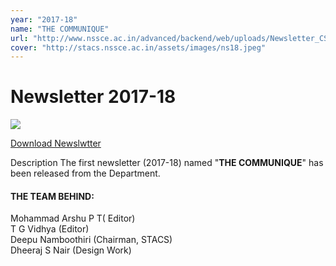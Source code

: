 ```yaml
---
year: "2017-18"
name: "THE COMMUNIQUE"
url: "http://www.nssce.ac.in/advanced/backend/web/uploads/Newsletter_CSE_2017_181549176084.pdf"
cover: "http://stacs.nssce.ac.in/assets/images/ns18.jpeg"
---
```

# Newsletter 2017-18

![](https://via.placeholder.com/250)

[Download Newslwtter](http://www.nssce.ac.in/advanced/backend/web/uploads/Newsletter_CSE_2017_181549176084.pdf)

Description
The first newsletter (2017-18) named "**THE COMMUNIQUE**" has been released from the Department.

#### THE TEAM BEHIND:

Mohammad Arshu P T( Editor)  
T G Vidhya (Editor)  
Deepu Namboothiri (Chairman, STACS)  
Dheeraj S Nair (Design Work)  
